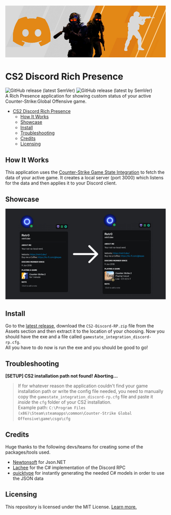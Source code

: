 <p align="center">
  <img src="./.github/images/banner.png" title="SRCDS Discord Bot">
</p>

# CS2 Discord Rich Presence  
![GitHub release (latest SemVer)](https://img.shields.io/github/v/release/Retr0-01/CSGO-Discord-RP?sort=semver)
![GitHub release (latest by SemVer)](https://img.shields.io/github/downloads/Retr0-01/CSGO-Discord-RP/latest/total?sort=semver)  
A Rich Presence application for showing custom status of your active Counter-Strike:Global Offensive game.

- [CS2 Discord Rich Presence](#cs2-discord-rich-presence)
	- [How It Works](#how-it-works)
	- [Showcase](#showcase)
	- [Install](#install)
	- [Troubleshooting](#troubleshooting)
	- [Credits](#credits)
	- [Licensing](#licensing)

## How It Works
This application uses the [Counter-Strike Game State Integration](https://developer.valvesoftware.com/wiki/Counter-Strike:_Global_Offensive_Game_State_Integration) to fetch the data of your active game. It creates a local server (port 3000) which listens for the data and then applies it to your Discord client.

## Showcase
<p align="center">
  <img src="./.github/images/discord_showcase.png" title="SRCDS Discord Bot">
</p>

## Install
Go to the [latest release](https://github.com/Retr0-01/CSGO-Discord-RP/releases/latest), download the ``CS2-Discord-RP.zip`` file from the Assets section and then extract it to the location of your choosing. Now you should have the exe and a file called ``gamestate_integration_discord-rp.cfg``.  
All you have to do now is run the exe and you should be good to go!

## Troubleshooting
**[SETUP] CS2 installation path not found! Aborting...** 
> If for whatever reason the application couldn't find your game installation path or write the config file needed, you need to manually copy the ``gamestate_integration_discord-rp.cfg`` file and paste it *inside* the ``cfg`` folder of your CS2 installation.  
> Example path: `C:\Program Files (x86)\Steam\steamapps\common\Counter-Strike Global Offensive\game\csgo\cfg`
> 
## Credits
Huge thanks to the following devs/teams for creating some of the packages/tools used.  
- [Newtonsoft](https://www.newtonsoft.com/json) for Json.NET
- [Lachee](https://github.com/Lachee/discord-rpc-csharp) for the C# implementation of the Discord RPC
- [quicktype](https://quicktype.io/csharp) for instantly generating the needed C# models in order to use the JSON data

## Licensing  
This repository is licensed under the MIT License. [Learn more.](https://github.com/Retr0-01/CSGO-Discord-RP/blob/main/LICENSE.md)
